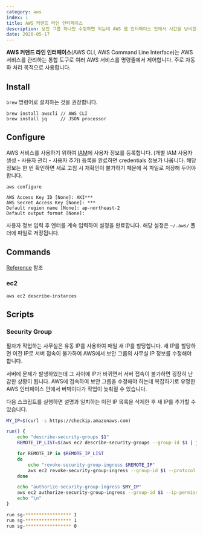 ```yaml
---
category: aws
index: 1
title: AWS 커맨드 라인 인터페이스
description: 보안 그룹 하나만 수정하면 되는데 AWS 웹 인터페이스 안에서 시간을 낭비한 경험이 있으신가요? 이제 터미널에서 AWS 웹과 동일한 기능을 구현하는 명령을 실행해 주세요.
date: 2020-05-17
---
```


**AWS 커맨드 라인 인터페이스**(AWS CLI, AWS Command Line Interface)는 AWS 서비스를 관리하는 통합 도구로 여러 AWS 서비스를 명령줄에서 제어합니다. 주로 자동화 처리 목적으로 사용합니다.

## Install

`brew` 명령어로 설치하는 것을 권장합니다.

```shell{promptUser: user}{promptHost: localhost}
brew install awscli // AWS CLI
brew install jq     // JSON processor
```

## Configure

AWS 서비스를 사용하기 위하여 [IAM](https://console.aws.amazon.com/iam/home)에 사용자 정보를 등록합니다. (개별 IAM 사용자 생성 - 사용자 관리 - 사용자 추가) 등록을 완료하면 credentials 정보가 나옵니다. 해당 정보는 한 번 확인하면 새로 고침 시 재확인이 불가하기 때문에 꼭 파일로 저장해 두어야 합니다.

```shell{promptUser: user}{promptHost: localhost}
aws configure
```

```shell{promptUser: user}{promptHost: localhost}
AWS Access Key ID [None]: AKI***
AWS Secret Access Key [None]: ***
Default region name [None]: ap-northeast-2
Default output format [None]:
```

사용자 정보 입력 후 엔터를 계속 입력하여 설정을 완료합니다. 해당 설정은 `~/.aws/` 폴더에 파일로 저장됩니다.

## Commands

[Reference](https://docs.aws.amazon.com/cli/latest/reference/) 참조

### ec2

```shell{promptUser: user}{promptHost: localhost}
aws ec2 describe-instances
```

## Scripts

### Security Group

필자가 작업하는 사무실은 유동 IP를 사용하여 매일 새 IP를 할당합니다. 새 IP를 할당하면 이전 IP로 서버 접속이 불가하여 AWS에서 보안 그룹의 사무실 IP 정보를 수정해야 합니다.

서버에 문제가 발생하였는데 그 사이에 IP가 바뀌면서 서버 접속이 불가하면 굉장히 난감한 상황이 됩니다. AWS에 접속하여 보안 그룹을 수정해야 하는데 복잡하기로 유명한 AWS 인터페이스 안에서 버벅이다가 작업이 늦춰질 수 있습니다.

다음 스크립트를 실행하면 설명과 일치하는 이전 IP 목록을 삭제한 후 새 IP를 추가할 수 있습니다.

```bash
MY_IP=$(curl -s https://checkip.amazonaws.com)

run() {
    echo "describe-security-groups $1"
    REMOTE_IP_LIST=$(aws ec2 describe-security-groups --group-id $1 | jq '.SecurityGroups[0].IpPermissions['$2'].IpRanges[] | select(.Description == "DUNAMU Office") | .CidrIp' -r)

    for REMOTE_IP in $REMOTE_IP_LIST
    do
        echo "revoke-security-group-ingress $REMOTE_IP"
        aws ec2 revoke-security-group-ingress --group-id $1 --protocol tcp --port 0-65535 --cidr $REMOTE_IP
    done

    echo "authorize-security-group-ingress $MY_IP"
    aws ec2 authorize-security-group-ingress --group-id $1 --ip-permissions IpProtocol=tcp,FromPort=0,ToPort=65535,IpRanges='[{CidrIp='$MY_IP'/32,Description="DUNAMU Office"}]'
    echo "\n"
}

run sg-***************** 1
run sg-***************** 1
run sg-***************** 0
```

